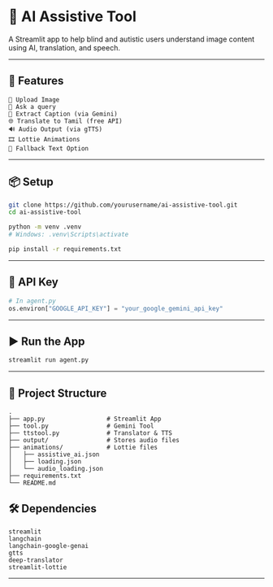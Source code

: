 # 🤖 AI Assistive Tool

A Streamlit app to help blind and autistic users understand image content using AI, translation, and speech.

---

## 🚀 Features

```text
📸 Upload Image
💬 Ask a query
🧠 Extract Caption (via Gemini)
🌐 Translate to Tamil (free API)
🔊 Audio Output (via gTTS)
🎞️ Lottie Animations
🦾 Fallback Text Option
```

---

## 📦 Setup

```bash
git clone https://github.com/yourusername/ai-assistive-tool.git
cd ai-assistive-tool

python -m venv .venv
# Windows: .venv\Scripts\activate

pip install -r requirements.txt
```

---

## 🔑 API Key

```python
# In agent.py
os.environ["GOOGLE_API_KEY"] = "your_google_gemini_api_key"
```

---

## ▶️ Run the App

```bash
streamlit run agent.py
```

---

## 📁 Project Structure

```text
.
├── app.py                 # Streamlit App
├── tool.py                # Gemini Tool
├── ttstool.py             # Translator & TTS
├── output/                # Stores audio files
├── animations/            # Lottie files
│   ├── assistive_ai.json
│   ├── loading.json
│   └── audio_loading.json
├── requirements.txt
└── README.md
```

## 🛠 Dependencies

```text
streamlit
langchain
langchain-google-genai
gtts
deep-translator
streamlit-lottie
```

---
